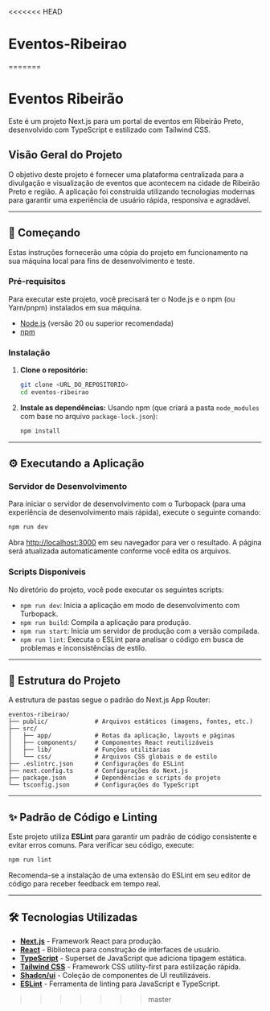 <<<<<<< HEAD
# Eventos-Ribeirao
=======
# Eventos Ribeirão

Este é um projeto Next.js para um portal de eventos em Ribeirão Preto, desenvolvido com TypeScript e estilizado com Tailwind CSS.

## Visão Geral do Projeto

O objetivo deste projeto é fornecer uma plataforma centralizada para a divulgação e visualização de eventos que acontecem na cidade de Ribeirão Preto e região. A aplicação foi construída utilizando tecnologias modernas para garantir uma experiência de usuário rápida, responsiva e agradável.

---

## 🚀 Começando

Estas instruções fornecerão uma cópia do projeto em funcionamento na sua máquina local para fins de desenvolvimento e teste.

### Pré-requisitos

Para executar este projeto, você precisará ter o Node.js e o npm (ou Yarn/pnpm) instalados em sua máquina.

- [Node.js](https://nodejs.org/) (versão 20 ou superior recomendada)
- [npm](https://www.npmjs.com/get-npm)

### Instalação

1.  **Clone o repositório:**
    ```bash
    git clone <URL_DO_REPOSITORIO>
    cd eventos-ribeirao
    ```

2.  **Instale as dependências:**
    Usando npm (que criará a pasta `node_modules` com base no arquivo `package-lock.json`):
    ```bash
    npm install
    ```

---

## ⚙️ Executando a Aplicação

### Servidor de Desenvolvimento

Para iniciar o servidor de desenvolvimento com o Turbopack (para uma experiência de desenvolvimento mais rápida), execute o seguinte comando:

```bash
npm run dev
```

Abra [http://localhost:3000](http://localhost:3000) em seu navegador para ver o resultado. A página será atualizada automaticamente conforme você edita os arquivos.

### Scripts Disponíveis

No diretório do projeto, você pode executar os seguintes scripts:

-   `npm run dev`: Inicia a aplicação em modo de desenvolvimento com Turbopack.
-   `npm run build`: Compila a aplicação para produção.
-   `npm run start`: Inicia um servidor de produção com a versão compilada.
-   `npm run lint`: Executa o ESLint para analisar o código em busca de problemas e inconsistências de estilo.

---

## 📂 Estrutura do Projeto

A estrutura de pastas segue o padrão do Next.js App Router:

```
eventos-ribeirao/
├── public/             # Arquivos estáticos (imagens, fontes, etc.)
├── src/
│   ├── app/            # Rotas da aplicação, layouts e páginas
│   ├── components/     # Componentes React reutilizáveis
│   ├── lib/            # Funções utilitárias
│   └── css/            # Arquivos CSS globais e de estilo
├── .eslintrc.json      # Configurações do ESLint
├── next.config.ts      # Configurações do Next.js
├── package.json        # Dependências e scripts do projeto
└── tsconfig.json       # Configurações do TypeScript
```

---

## ✨ Padrão de Código e Linting

Este projeto utiliza **ESLint** para garantir um padrão de código consistente e evitar erros comuns. Para verificar seu código, execute:

```bash
npm run lint
```

Recomenda-se a instalação de uma extensão do ESLint em seu editor de código para receber feedback em tempo real.

---

## 🛠️ Tecnologias Utilizadas

-   **[Next.js](https://nextjs.org/)** - Framework React para produção.
-   **[React](https://reactjs.org/)** - Biblioteca para construção de interfaces de usuário.
-   **[TypeScript](https://www.typescriptlang.org/)** - Superset de JavaScript que adiciona tipagem estática.
-   **[Tailwind CSS](https://tailwindcss.com/)** - Framework CSS utility-first para estilização rápida.
-   **[Shadcn/ui](https://ui.shadcn.com/)** - Coleção de componentes de UI reutilizáveis.
-   **[ESLint](https://eslint.org/)** - Ferramenta de linting para JavaScript e TypeScript.
>>>>>>> master
